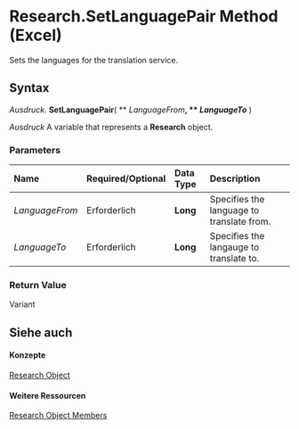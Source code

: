 
# Research.SetLanguagePair Method (Excel)

Sets the languages for the translation service.


## Syntax

 _Ausdruck_. **SetLanguagePair**( ** _LanguageFrom_**, ** _LanguageTo_** )

 _Ausdruck_ A variable that represents a **Research** object.


### Parameters



|**Name**|**Required/Optional**|**Data Type**|**Description**|
|:-----|:-----|:-----|:-----|
| _LanguageFrom_|Erforderlich|**Long**|Specifies the language to translate from.|
| _LanguageTo_|Erforderlich|**Long**|Specifies the langauge to translate to.|

### Return Value

Variant


## Siehe auch


#### Konzepte


[Research Object](de9d8a1d-4942-88f4-ba8c-30bd06e1f24b.md)
#### Weitere Ressourcen


[Research Object Members](http://msdn.microsoft.com/library/c749811e-c5ee-4d35-ef27-f6b1aedffc99%28Office.15%29.aspx)